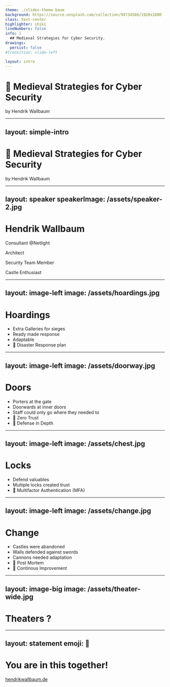 ```yaml
---
theme: ./slidev-theme-baum
background: https://source.unsplash.com/collection/94734566/1920x1080
class: text-center
highlighter: shiki
lineNumbers: false
info: |
  ## Medieval Strategies for Cyber Security.
drawings:
  persist: false
#transition: slide-left

layout: intro
---
```


# <Emoji label="Castle">🏰</Emoji> Medieval Strategies for Cyber Security

by Hendrik Wallbaum

---
layout: simple-intro
---

# <Emoji label="Castle">🏰</Emoji> Medieval Strategies for Cyber Security

by Hendrik Wallbaum


---
layout: speaker
speakerImage: /assets/speaker-2.jpg
---

# Hendrik Wallbaum

Consultant @Netlight

Architect

Security Team Member

Castle Enthusiast

---
layout: image-left
image: /assets/hoardings.jpg
---

# Hoardings

<v-clicks>

- Extra Galleries for sieges
- Ready made response
- Adaptable
- <Emoji>🏰</Emoji> Disaster Response plan

</v-clicks>

---
layout: image-left
image: /assets/doorway.jpg
---

# Doors

<v-clicks>

- Porters at the gate
- Doorwards at inner doors
- Staff could only go where they needed to
- <Emoji>🏰</Emoji> Zero Trust
- <Emoji>🏰</Emoji> Defense in Depth

</v-clicks>

---
layout: image-left
image: /assets/chest.jpg
---

# Locks

<v-clicks>


- Defend valuables
- Multiple locks created trust
- <Emoji>🏰</Emoji> Multifactor Authentication (MFA)

</v-clicks>

---
layout: image-left
image: /assets/change.jpg
---

# Change

<v-clicks>

- Castles were abandoned
- Walls defended against swords
- Cannons needed adaptation
- <Emoji>🏰</Emoji> Post Mortem
- <Emoji>🏰</Emoji> Continous Improvement

</v-clicks>

---
layout: image-big
image: /assets/theater-wide.jpg
---

# Theaters ?

---
layout: statement
emoji: 🏰
---

# You are in this together!

<a href="https://hendrikwallbaum.de">hendrikwallbaum.de</a>
